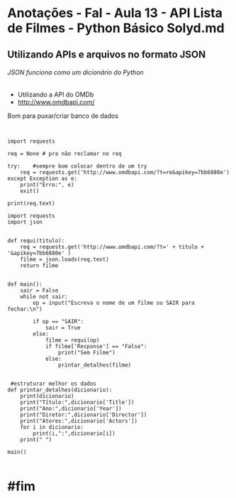 # Anotações - Fal - Aula 13 - API Lista de Filmes - Python Básico Solyd.md

## Utilizando APIs e arquivos no formato JSON
###### JSON funciona como um dicionário do Python
* Utilizando a API do OMDb
 * http://www.omdbapi.com/
 
 Bom para puxar/criar banco de dados
```


import requests

req = None # pra não reclamar no req

try:    #sempre bom colocar dentro de um try
    req = requests.get('http://www.omdbapi.com/?t=re&apikey=7bb6880e')
except Exception as e:
    print("Erro:", e)
    exit()

print(req.text)

```

```
import requests
import json


def requi(titulo):
    req = requests.get('http://www.omdbapi.com/?t=' + titulo + '&apikey=7bb6880e' )
    filme = json.loads(req.text)
    return filme


def main():
    sair = False
    while not sair:
        op = input("Escreva o nome de um filme ou SAIR para fechar:\n")

        if op == "SAIR":
            sair = True
        else:
            filme = requi(op)
            if filme['Response'] == "False":
                print("Sem Filme")
            else:
                printar_detalhes(filme)


 #estruturar melhor os dados
def printar_detalhes(dicionario):
    print(dicionario)
    print("Título:",dicionario['Title'])
    print("Ano:",dicionario['Year'])
    print("Diretor:",dicionario['Director'])
    print("Atores:",dicionario['Actors'])
    for i in dicionario:
        print(i,":",dicionario[i])
    print(" ")

main()


```
# #fim
